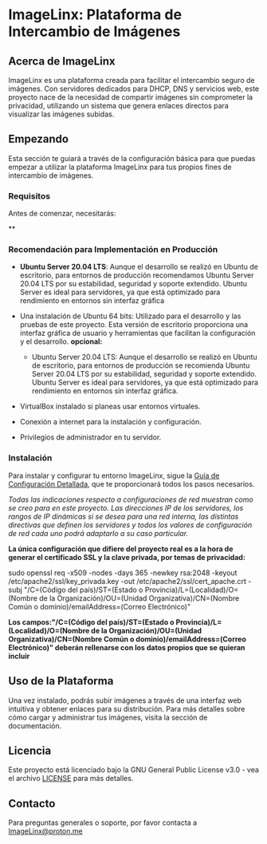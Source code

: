# ImageLinx: Plataforma de Intercambio de Imágenes

## Acerca de ImageLinx

ImageLinx es una plataforma creada para facilitar el intercambio seguro de imágenes. Con servidores dedicados para DHCP, DNS y servicios web, este proyecto nace de la necesidad de compartir imágenes sin comprometer la privacidad, utilizando un sistema que genera enlaces directos para visualizar las imágenes subidas.

## Empezando

Esta sección te guiará a través de la configuración básica para que puedas empezar a utilizar la plataforma ImageLinx para tus propios fines de intercambio de imágenes.

### Requisitos

Antes de comenzar, necesitarás:

**

### Recomendación para Implementación en Producción
- **Ubuntu Server 20.04 LTS**: Aunque el desarrollo se realizó en Ubuntu de escritorio, para entornos de producción recomendamos Ubuntu Server 20.04 LTS por su estabilidad, seguridad y soporte extendido. Ubuntu Server es ideal para servidores, ya que está optimizado para rendimiento en entornos sin interfaz gráfica

- Una instalación de Ubuntu 64 bits: Utilizado para el desarrollo y las pruebas de este proyecto. Esta versión de escritorio proporciona una interfaz gráfica de usuario y herramientas que facilitan la configuración y el desarrollo.
  **opcional:**
  - Ubuntu Server 20.04 LTS: Aunque el desarrollo se realizó en Ubuntu de escritorio, para entornos de producción se recomienda Ubuntu Server 20.04 LTS por su estabilidad, seguridad y soporte extendido. Ubuntu Server es ideal para servidores, ya que está optimizado para rendimiento en entornos sin interfaz gráfica.
- VirtualBox instalado si planeas usar entornos virtuales.
- Conexión a internet para la instalación y configuración.
- Privilegios de administrador en tu servidor.

### Instalación

Para instalar y configurar tu entorno ImageLinx, sigue la [Guía de Configuración Detallada](https://github.com/ImageLinx/ImageLinxPhotoSwap/blob/main/Setup_Guide.md), que te proporcionará todos los pasos necesarios.

*Todas las indicaciones respecto a configuraciones de red muestran como se creo para en este proyecto. Las direcciones IP de los servidores, los rangos de IP dinámicas si se desea para una red interna, las distintas directivas que definen los servidores y todos los valores de configuración de red cada uno podrá adaptarlo a su caso particular.*

**La única configuración que difiere del proyecto real es a la hora de generar el certificado SSL y la clave privada, por temas de privacidad:**

sudo openssl req -x509 -nodes -days 365 -newkey rsa:2048 -keyout /etc/apache2/ssl/key_privada.key -out /etc/apache2/ssl/cert_apache.crt -subj "/C=(Código del país)/ST=(Estado o Provincia)/L=(Localidad)/O=(Nombre de la Organización)/OU=(Unidad Organizativa)/CN=(Nombre Común o dominio)/emailAddress=(Correo Electrónico)"

**Los campos:"/C=(Código del país)/ST=(Estado o Provincia)/L=(Localidad)/O=(Nombre de la Organización)/OU=(Unidad Organizativa)/CN=(Nombre Común o dominio)/emailAddress=(Correo Electrónico)"  deberán rellenarse con los datos propios que se quieran incluir**

## Uso de la Plataforma

Una vez instalado, podrás subir imágenes a través de una interfaz web intuitiva y obtener enlaces para su distribución. Para más detalles sobre cómo cargar y administrar tus imágenes, visita la sección de documentación.

## Licencia

Este proyecto está licenciado bajo la GNU General Public License v3.0 - vea el archivo [LICENSE](LICENSE) para más detalles.



## Contacto

Para preguntas generales o soporte, por favor contacta a ImageLinx@proton.me




